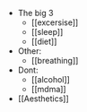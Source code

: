 - The big 3
	- [[excersise]]
	- [[sleep]]
	- [[diet]]
- Other:
	- [[breathing]]
- Dont:
	- [[alcohol]]
	- [[mdma]]
- [[Aesthetics]]